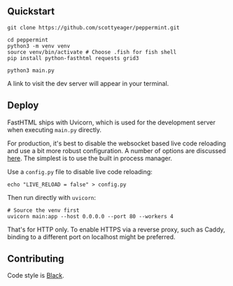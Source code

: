 ## Quickstart

```
git clone https://github.com/scottyeager/peppermint.git

cd peppermint
python3 -m venv venv
source venv/bin/activate # Choose .fish for fish shell
pip install python-fasthtml requests grid3

python3 main.py
```

A link to visit the dev server will appear in your terminal.

## Deploy

FastHTML ships with Uvicorn, which is used for the development server when executing `main.py` directly.

For production, it's best to disable the websocket based live code reloading and use a bit more robust configuration. A number of options are discussed [here](https://www.uvicorn.org/deployment/). The simplest is to use the built in process manager.

Use a `config.py` file to disable live code reloading:

```
echo "LIVE_RELOAD = false" > config.py
```

Then run directly with `uvicorn`:

```
# Source the venv first
uvicorn main:app --host 0.0.0.0 --port 80 --workers 4
```

That's for HTTP only. To enable HTTPS via a reverse proxy, such as Caddy, binding to a different port on localhost might be preferred.

## Contributing

Code style is [Black](https://github.com/psf/black).
